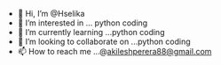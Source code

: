 - 👋 Hi, I’m @Hselika
- 👀 I’m interested in ... python coding
- 🌱 I’m currently learning ...python coding
- 💞️ I’m looking to collaborate on ...python coding
- 📫 How to reach me ...@akileshperera88@gmail.com

<!---
Hselika/Hselika is a ✨ special ✨ repository because its `README.md` (this file) appears on your GitHub profile.
You can click the Preview link to take a look at your changes.
--->
